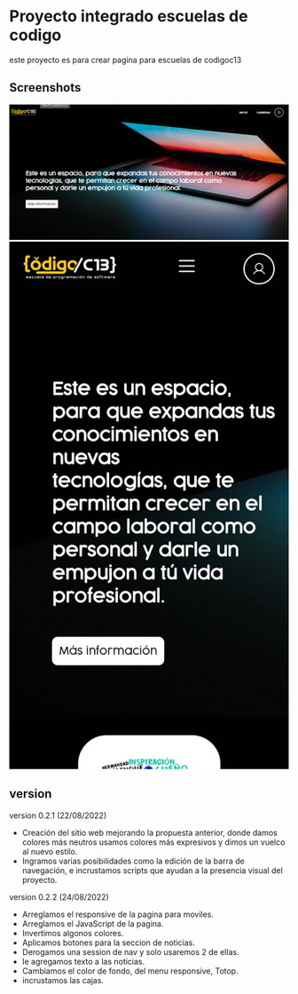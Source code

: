 # Proyecto integrado escuelas de codigo

este proyecto es para crear pagina para escuelas de codigoc13


## Screenshots

![App Screenshot](captura%20web.png)
![App Screenshot](300322673_462503375731180_8340366461513371201_n.jpg.crdownload)

## version

version 0.2.1 (22/08/2022)

- Creación del sitio web mejorando la propuesta anterior, donde damos colores más neutros usamos colores más expresivos y dimos un vuelco al nuevo estilo.
- Ingramos varias posibilidades como la edición de la barra de navegación, e incrustamos scripts que ayudan a la presencia visual del proyecto.

version 0.2.2 (24/08/2022)

- Arreglamos el responsive de la pagina para moviles.
- Arreglamos el JavaScript de la pagina.
- Invertimos algonos colores.
- Aplicamos botones para la seccion de noticias.
- Derogamos una session de nav y solo usaremos 2 de ellas.
- le agregamos texto a las noticias.
- Cambiamos el color de fondo, del menu responsive, Totop.
- incrustamos las cajas.


